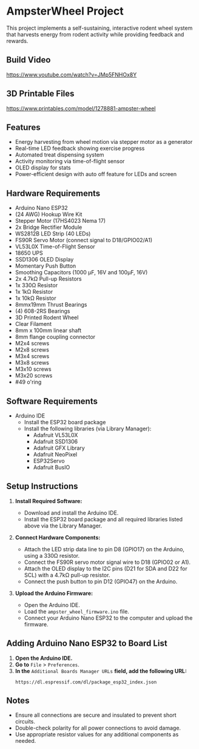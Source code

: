 # AmpsterWheel Project

This project implements a self-sustaining, interactive rodent wheel system that harvests energy from rodent activity while providing feedback and rewards.

## Build Video
https://www.youtube.com/watch?v=JMp5FNHOx8Y

## 3D Printable Files
https://www.printables.com/model/1278881-ampster-wheel

## Features
- Energy harvesting from wheel motion via stepper motor as a generator
- Real-time LED feedback showing exercise progress
- Automated treat dispensing system
- Activity monitoring via time-of-flight sensor
- OLED display for stats
- Power-efficient design with auto off feature for LEDs and screen

## Hardware Requirements
- Arduino Nano ESP32
- (24 AWG) Hookup Wire Kit
- Stepper Motor (17HS4023 Nema 17)
- 2x Bridge Rectifier Module
- WS2812B LED Strip (40 LEDs)
- FS90R Servo Motor (connect signal to D18/GPIO02/A1)
- VL53L0X Time-of-Flight Sensor
- 18650 UPS
- SSD1306 OLED Display
- Momentary Push Button
- Smoothing Capacitors (1000 µF, 16V and 100µF, 16V)
- 2x 4.7kΩ Pull-up Resistors
- 1x 330Ω Resistor
- 1x 1kΩ Resistor
- 1x 10kΩ Resistor
- 8mmx19mm Thrust Bearings
- (4) 608-2RS Bearings
- 3D Printed Rodent Wheel
- Clear Filament
- 8mm x 100mm linear shaft
- 8mm flange coupling connector
- M2x4 screws
- M2x8 screws
- M3x4 screws
- M3x8 screws
- M3x10 screws
- M3x20 screws
- #49 o'ring



## Software Requirements
- Arduino IDE
  - Install the ESP32 board package
  - Install the following libraries (via Library Manager):
    - Adafruit VL53L0X
    - Adafruit SSD1306
    - Adafruit GFX Library
    - Adafruit NeoPixel
    - ESP32Servo
    - Adafruit BusIO

## Setup Instructions
1. **Install Required Software:**
   - Download and install the Arduino IDE.
   - Install the ESP32 board package and all required libraries listed above via the Library Manager.

2. **Connect Hardware Components:**
   - Attach the LED strip data line to pin D8 (GPIO17) on the Arduino, using a 330Ω resistor.
   - Connect the FS90R servo motor signal wire to D18 (GPIO02 or A1).
   - Attach the OLED display to the I2C pins (D21 for SDA and D22 for SCL) with a 4.7kΩ pull-up resistor.
   - Connect the push button to pin D12 (GPIO47) on the Arduino.

3. **Upload the Arduino Firmware:**
   - Open the Arduino IDE.
   - Load the `ampster_wheel_firmware.ino` file.
   - Connect your Arduino Nano ESP32 to the computer and upload the firmware.



## Adding Arduino Nano ESP32 to Board List
1. **Open the Arduino IDE.**
2. **Go to** `File` > `Preferences`.
3. **In the** `Additional Boards Manager URLs` **field, add the following URL:**
   ```
   https://dl.espressif.com/dl/package_esp32_index.json
   ```

## Notes
- Ensure all connections are secure and insulated to prevent short circuits.
- Double-check polarity for all power connections to avoid damage.
- Use appropriate resistor values for any additional components as needed.
